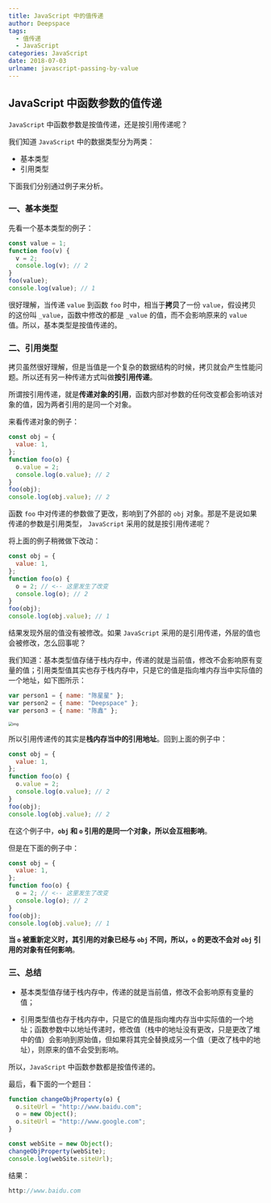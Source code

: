 ```yaml
---
title: JavaScript 中的值传递
author: Deepspace
tags:
  - 值传递
  - JavaScript
categories: JavaScript
date: 2018-07-03
urlname: javascript-passing-by-value
---
```


## JavaScript 中函数参数的值传递

`JavaScript` 中函数参数是按值传递，还是按引用传递呢？

我们知道 `JavaScript` 中的数据类型分为两类：

- 基本类型
- 引用类型

下面我们分别通过例子来分析。

### 一、基本类型

先看一个基本类型的例子：

```javascript
const value = 1;
function foo(v) {
  v = 2;
  console.log(v); // 2
}
foo(value);
console.log(value); // 1
```

很好理解，当传递 `value` 到函数 `foo` 时中，相当于**拷贝**了一份 `value`，假设拷贝的这份叫 `_value`，函数中修改的都是 `_value` 的值，而不会影响原来的 `value` 值。所以，基本类型是按值传递的。

### 二、引用类型

拷贝虽然很好理解，但是当值是一个复杂的数据结构的时候，拷贝就会产生性能问题。所以还有另一种传递方式叫做**按引用传递**。

所谓按引用传递，就是**传递对象的引用**，函数内部对参数的任何改变都会影响该对象的值，因为两者引用的是同一个对象。

来看传递对象的例子：

```javascript
const obj = {
  value: 1,
};
function foo(o) {
  o.value = 2;
  console.log(o.value); // 2
}
foo(obj);
console.log(obj.value); // 2
```

函数 `foo` 中对传递的参数做了更改，影响到了外部的 `obj` 对象。那是不是说如果传递的参数是引用类型， `JavaScript` 采用的就是按引用传递呢？

将上面的例子稍微做下改动：

```javascript
const obj = {
  value: 1,
};
function foo(o) {
  o = 2; // <-- 这里发生了改变
  console.log(o); // 2
}
foo(obj);
console.log(obj.value); // 1
```

结果发现外层的值没有被修改。如果 `JavaScript` 采用的是引用传递，外层的值也会被修改，怎么回事呢？

我们知道：基本类型值存储于栈内存中，传递的就是当前值，修改不会影响原有变量的值；引用类型值其实也存于栈内存中，只是它的值是指向堆内存当中实际值的一个地址，如下图所示：

```javascript
var person1 = { name: "陈星星" };
var person2 = { name: "Deepspace" };
var person3 = { name: "陈鑫" };
```

<img src="https://gitee.com/IDeepspace/image-hosting/raw/master/JavaScript/javascript-memory-management-heap.jpg" alt="img" style="zoom:50%;" />

所以引用传递传的其实是**栈内存当中的引用地址**。回到上面的例子中：

```javascript
const obj = {
  value: 1,
};
function foo(o) {
  o.value = 2;
  console.log(o.value); // 2
}
foo(obj);
console.log(obj.value); // 2
```

在这个例子中，**`obj` 和 `o` 引用的是同一个对象，所以会互相影响**。

但是在下面的例子中：

```javascript
const obj = {
  value: 1,
};
function foo(o) {
  o = 2; // <-- 这里发生了改变
  console.log(o); // 2
}
foo(obj);
console.log(obj.value); // 1
```

**当 `o` 被重新定义时，其引用的对象已经与 `obj` 不同，所以，`o` 的更改不会对 `obj` 引用的对象有任何影响**。

### 三、总结

- 基本类型值存储于栈内存中，传递的就是当前值，修改不会影响原有变量的值；

- 引用类型值也存于栈内存中，只是它的值是指向堆内存当中实际值的一个地址；函数参数中以地址传递时，修改值（栈中的地址没有更改，只是更改了堆中的值）会影响到原始值，但如果将其完全替换成另一个值（更改了栈中的地址），则原来的值不会受到影响。

所以，`JavaScript` 中函数参数都是按值传递的。

最后，看下面的一个题目：

```javascript
function changeObjProperty(o) {
  o.siteUrl = "http://www.baidu.com";
  o = new Object();
  o.siteUrl = "http://www.google.com";
}

const webSite = new Object();
changeObjProperty(webSite);
console.log(webSite.siteUrl);
```

结果：

```javascript
http://www.baidu.com
```
